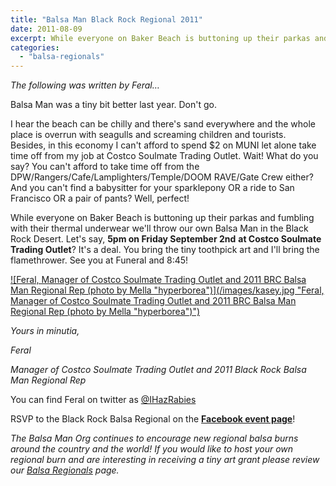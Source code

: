 ```yaml
---
title: "Balsa Man Black Rock Regional 2011"
date: 2011-08-09
excerpt: While everyone on Baker Beach is buttoning up their parkas and fumbling with their thermal underwear we'll throw our own Balsa Man in the Black Rock Desert!
categories: 
  - "balsa-regionals"
---
```


_The following was written by Feral…_

Balsa Man was a tiny bit better last year. Don't go.

I hear the beach can be chilly and there's sand everywhere and the whole place is overrun with seagulls and screaming children and tourists. Besides, in this economy I can't afford to spend $2 on MUNI let alone take time off from my job at Costco Soulmate Trading Outlet. Wait! What do you say? You can't afford to take time off from the DPW/Rangers/Cafe/Lamplighters/Temple/DOOM RAVE/Gate Crew either? And you can't find a babysitter for your sparklepony OR a ride to San Francisco OR a pair of pants? Well, perfect!

While everyone on Baker Beach is buttoning up their parkas and fumbling with their thermal underwear we'll throw our own Balsa Man in the Black Rock Desert. Let's say, **5pm on Friday September 2nd** **at Costco Soulmate Trading Outlet**? It's a deal. You bring the tiny toothpick art and I'll bring the flamethrower. See you at Funeral and 8:45!

[![Feral, Manager of Costco Soulmate Trading Outlet and 2011 BRC Balsa Man Regional Rep (photo by Mella "hyperborea")](/images/kasey.jpg "Feral, Manager of Costco Soulmate Trading Outlet and 2011 BRC Balsa Man Regional Rep (photo by Mella "hyperborea")")](http://www.flickr.com/photos/hyperborea/5639292309/)

_Yours in minutia,_

_Feral_

_Manager of Costco Soulmate Trading Outlet and 2011 Black Rock Balsa Man Regional Rep_

You can find Feral on twitter as [@IHazRabies](https://twitter.com/#!/IHazRabies)

RSVP to the Black Rock Balsa Regional on the **[Facebook event page](https://www.facebook.com/event.php?eid=117854671644930 "Facebook event page for Balsa Man BRC Regional Burn")**!

_The Balsa Man Org continues to encourage new regional balsa burns around the country and the world! If you would like to host your own regional burn and are interesting in receiving a tiny art grant please review our [Balsa Regionals](http://balsaman.org/participate/balsa-regionals/) page._
